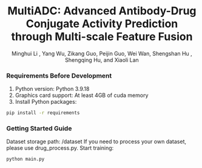 


<!-- PROJECT SHIELDS -->



<!-- PROJECT LOGO -->
<br />

<p align="center">

  <h1 align="center">MultiADC: Advanced Antibody-Drug Conjugate
Activity Prediction through Multi-scale Feature
Fusion</h1>
  <p align="center">
    Minghui Li , Yang Wu, Zikang Guo, Peijin Guo, Wei Wan, Shengshan Hu , Shengqing Hu, and Xiaoli Lan
  </p>

</p>



### Requirements Before Development

1. Python version: Python 3.9.18
2. Graphics card support: At least 4GB of cuda memory
3. Install Python packages:

```sh
pip install -r requirements
```
### Getting Started Guide
Dataset storage path: /dataset
If you need to process your own dataset, please use drug_process.py.
Start training:
```sh
python main.py
```

 



